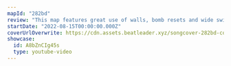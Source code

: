 ```yaml
---
mapId: "282bd"
review: "This map features great use of walls, bomb resets and wide swings  to make you move, engaging techy patterns and lovely vanilla lights. The lower diffs are accessible while still maintaining the awesome musical representation and energy of the  expert plus!"
startDate: "2022-08-15T00:00:00.000Z"
coverUrlOverwrite: https://cdn.assets.beatleader.xyz/songcover-282bd-cover.png
showcase:
  id: A8bZnCIg45s
  type: youtube-video
---
```

